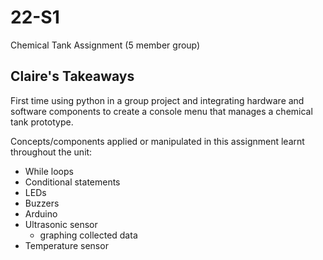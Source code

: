 # 22-S1
Chemical Tank Assignment (5 member group)

## Claire's Takeaways

First time using python in a group project and integrating hardware and software components to create a console menu that manages a chemical tank prototype.

Concepts/components applied or manipulated in this assignment learnt throughout the unit:
- While loops
- Conditional statements
- LEDs
- Buzzers
- Arduino
- Ultrasonic sensor
  - graphing collected data
- Temperature sensor
